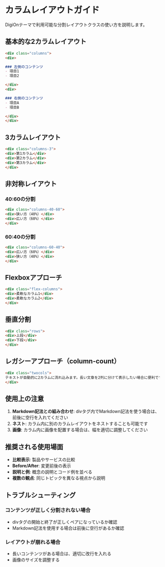 # カラムレイアウトガイド

DigiOnテーマで利用可能な分割レイアウトクラスの使い方を説明します。

## 基本的な2カラムレイアウト

```markdown
<div class="columns">
<div>

### 左側のコンテンツ
- 項目1
- 項目2

</div>
<div>

### 右側のコンテンツ
- 項目A
- 項目B

</div>
</div>
```

## 3カラムレイアウト

```markdown
<div class="columns-3">
<div>第1カラム</div>
<div>第2カラム</div>
<div>第3カラム</div>
</div>
```

## 非対称レイアウト

### 40:60の分割
```markdown
<div class="columns-40-60">
<div>狭い方（40%）</div>
<div>広い方（60%）</div>
</div>
```

### 60:40の分割
```markdown
<div class="columns-60-40">
<div>広い方（60%）</div>
<div>狭い方（40%）</div>
</div>
```

## Flexboxアプローチ

```markdown
<div class="flex-columns">
<div>柔軟なカラム1</div>
<div>柔軟なカラム2</div>
</div>
```

## 垂直分割

```markdown
<div class="rows">
<div>上段</div>
<div>下段</div>
</div>
```

## レガシーアプローチ（column-count）

```markdown
<div class="twocols">
テキストが自動的に2カラムに流れ込みます。長い文章を2列に分けて表示したい場合に便利です。
</div>
```

## 使用上の注意

1. **Markdown記法との組み合わせ**: divタグ内でMarkdown記法を使う場合は、前後に空行を入れてください
2. **ネスト**: カラム内に別のカラムレイアウトをネストすることも可能です
3. **画像**: カラム内に画像を配置する場合は、幅を適切に調整してください

## 推奨される使用場面

- **比較表示**: 製品やサービスの比較
- **Before/After**: 変更前後の表示
- **説明と例**: 概念の説明とコード例を並べる
- **複数の観点**: 同じトピックを異なる視点から説明

## トラブルシューティング

### コンテンツが正しく分割されない場合
- divタグの開始と終了が正しくペアになっているか確認
- Markdown記法を使用する場合は前後に空行があるか確認

### レイアウトが崩れる場合
- 長いコンテンツがある場合は、適切に改行を入れる
- 画像のサイズを調整する